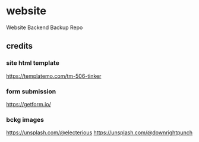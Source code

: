 # website
Website Backend Backup Repo

## credits

### site html template
https://templatemo.com/tm-506-tinker

### form submission
https://getform.io/

### bckg images
https://unsplash.com/@electerious
https://unsplash.com/@downrightpunch